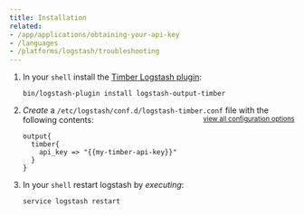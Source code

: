 ```yaml
---
title: Installation
related:
- /app/applications/obtaining-your-api-key
- /languages
- /platforms/logstash/troubleshooting
---
```

1. In your `shell` install the [Timber Logstash plugin](https://github.com/logstash-plugins/logstash-output-timber):

   ```shell
   bin/logstash-plugin install logstash-output-timber
   ```

2. *Create* a `/etc/logstash/conf.d/logstash-timber.conf` file with the following contents: <small style="float: right" class="platform-alt"><a href="/platforms/logstash/configuration">view all configuration options</a></small>

   ```
   output{
     timber{
       api_key => "{{my-timber-api-key}}"
     }
   }
   ```

3. In your `shell` restart logstash by *executing*:

   ```shell
   service logstash restart
   ```